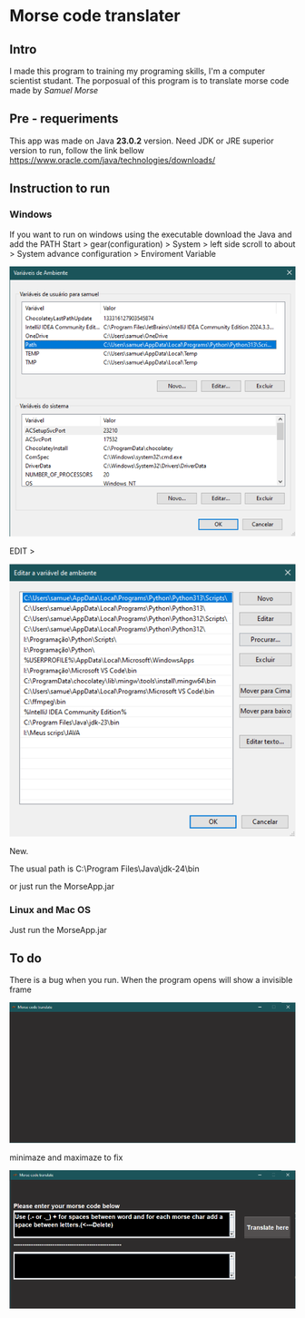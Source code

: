 # Morse code translater
## Intro
I made this program to training my programing skills, I'm a computer scientist studant. 
The porposual of this program is to translate morse code made by *Samuel Morse* 

## Pre - requeriments
This app was made on Java **23.0.2** version.
Need JDK or JRE superior version to run, follow the link bellow 
https://www.oracle.com/java/technologies/downloads/

## Instruction to run
### Windows
If you want to run on windows using the executable download the Java and add the PATH 
Start >  gear(configuration) > System > left side scroll to about > System advance configuration > Enviroment Variable

![alt text](image.png)

EDIT >

![alt text](image-1.png)

New.

The usual path is C:\Program Files\Java\jdk-24\bin

or just run the MorseApp.jar

### Linux and Mac OS
Just run the MorseApp.jar

## To do
There is a bug when you run. When the program opens will show a invisible frame

![alt text](image-2.png)

minimaze and maximaze to fix

![alt text](image-3.png)